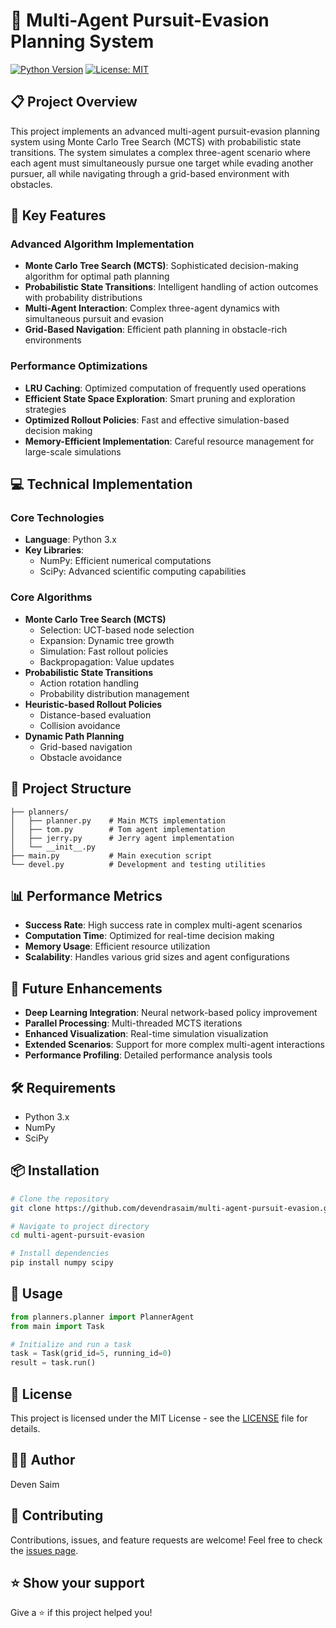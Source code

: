 # 🎯 Multi-Agent Pursuit-Evasion Planning System

[![Python Version](https://img.shields.io/badge/python-3.x-blue.svg)](https://www.python.org/)
[![License: MIT](https://img.shields.io/badge/License-MIT-yellow.svg)](https://opensource.org/licenses/MIT)

## 📋 Project Overview

This project implements an advanced multi-agent pursuit-evasion planning system using Monte Carlo Tree Search (MCTS) with probabilistic state transitions. The system simulates a complex three-agent scenario where each agent must simultaneously pursue one target while evading another pursuer, all while navigating through a grid-based environment with obstacles.

## 🚀 Key Features

### Advanced Algorithm Implementation
- **Monte Carlo Tree Search (MCTS)**: Sophisticated decision-making algorithm for optimal path planning
- **Probabilistic State Transitions**: Intelligent handling of action outcomes with probability distributions
- **Multi-Agent Interaction**: Complex three-agent dynamics with simultaneous pursuit and evasion
- **Grid-Based Navigation**: Efficient path planning in obstacle-rich environments

### Performance Optimizations
- **LRU Caching**: Optimized computation of frequently used operations
- **Efficient State Space Exploration**: Smart pruning and exploration strategies
- **Optimized Rollout Policies**: Fast and effective simulation-based decision making
- **Memory-Efficient Implementation**: Careful resource management for large-scale simulations

## 💻 Technical Implementation

### Core Technologies
- **Language**: Python 3.x
- **Key Libraries**: 
  - NumPy: Efficient numerical computations
  - SciPy: Advanced scientific computing capabilities

### Core Algorithms
- **Monte Carlo Tree Search (MCTS)**
  - Selection: UCT-based node selection
  - Expansion: Dynamic tree growth
  - Simulation: Fast rollout policies
  - Backpropagation: Value updates
- **Probabilistic State Transitions**
  - Action rotation handling
  - Probability distribution management
- **Heuristic-based Rollout Policies**
  - Distance-based evaluation
  - Collision avoidance
- **Dynamic Path Planning**
  - Grid-based navigation
  - Obstacle avoidance

## 📁 Project Structure
```
├── planners/
│   ├── planner.py    # Main MCTS implementation
│   ├── tom.py        # Tom agent implementation
│   ├── jerry.py      # Jerry agent implementation
│   └── __init__.py
├── main.py           # Main execution script
└── devel.py          # Development and testing utilities
```

## 📊 Performance Metrics
- **Success Rate**: High success rate in complex multi-agent scenarios
- **Computation Time**: Optimized for real-time decision making
- **Memory Usage**: Efficient resource utilization
- **Scalability**: Handles various grid sizes and agent configurations

## 🔮 Future Enhancements
- **Deep Learning Integration**: Neural network-based policy improvement
- **Parallel Processing**: Multi-threaded MCTS iterations
- **Enhanced Visualization**: Real-time simulation visualization
- **Extended Scenarios**: Support for more complex multi-agent interactions
- **Performance Profiling**: Detailed performance analysis tools

## 🛠️ Requirements
- Python 3.x
- NumPy
- SciPy

## 📦 Installation
```bash
# Clone the repository
git clone https://github.com/devendrasaim/multi-agent-pursuit-evasion.git

# Navigate to project directory
cd multi-agent-pursuit-evasion

# Install dependencies
pip install numpy scipy
```

## 🚀 Usage
```python
from planners.planner import PlannerAgent
from main import Task

# Initialize and run a task
task = Task(grid_id=5, running_id=0)
result = task.run()
```

## 📝 License
This project is licensed under the MIT License - see the [LICENSE](LICENSE) file for details.

## 👨‍💻 Author
Deven Saim

## 🤝 Contributing
Contributions, issues, and feature requests are welcome! Feel free to check the [issues page](https://github.com/devendrasaim/multi-agent-pursuit-evasion/issues).

## ⭐ Show your support
Give a ⭐️ if this project helped you!
